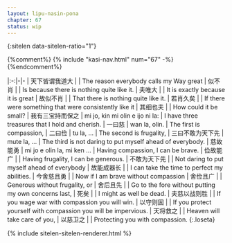 ```yaml
---
layout: lipu-nasin-pona
chapter: 67
status: wip
---
```


{:sitelen data-sitelen-ratio="1"}

{%comment%}
{% include "kasi-nav.html" num="67" -%}
{%endcomment%}

|:-:|-|-
| 天下皆谓我道大   |  | The reason everybody calls my Way great
| 似不肖           |  | Is because there is nothing quite like it.
| 夫唯大           |  | It is exactly because it is great
| 故似不肖         |  | That there is nothing quite like it.
| 若肖久矣         |  | If there were something that were consistently like it
| 其细也夫         |  | How could it be small?
| 我有三宝<wbr/>持而保之 | mi jo, kin mi olin e ijo ni la: | I have three treasures that I hold and cherish.
| 一曰慈           | wan la, olin. | The first is compassion,
| 二曰俭           | tu la, ...    | The second is frugality,
| 三曰不敢为天下先 | mute la, ...  | The third is not daring to put myself ahead of everybody.
| 慈故能勇         | mi jo e olin la, mi ken ... | Having compassion, I can be brave.
| 俭故能广         |  | Having frugality, I can be generous.
| 不敢为天下先     |  | Not daring to put myself ahead of everybody
| 故能成器长       |  | I can take the time to perfect my abilities.
| 今舍慈且勇       |  | Now if I am brave without compassion
| 舍俭且广         |  | Generous without frugality, or
| 舍后且先         |  | Go to the fore without putting my own concerns last,
| 死矣             |  | I might as well be dead.
| 夫慈以战则胜     |  | If you wage war with compassion you will win.
| 以守则固         |  | If you protect yourself with compassion you will be impervious.
| 天将救之         |  | Heaven will take care of you,
| 以慈卫之         |  | Protecting you with compassion.
{:.loseta}

{% include sitelen-sitelen-renderer.html %}
